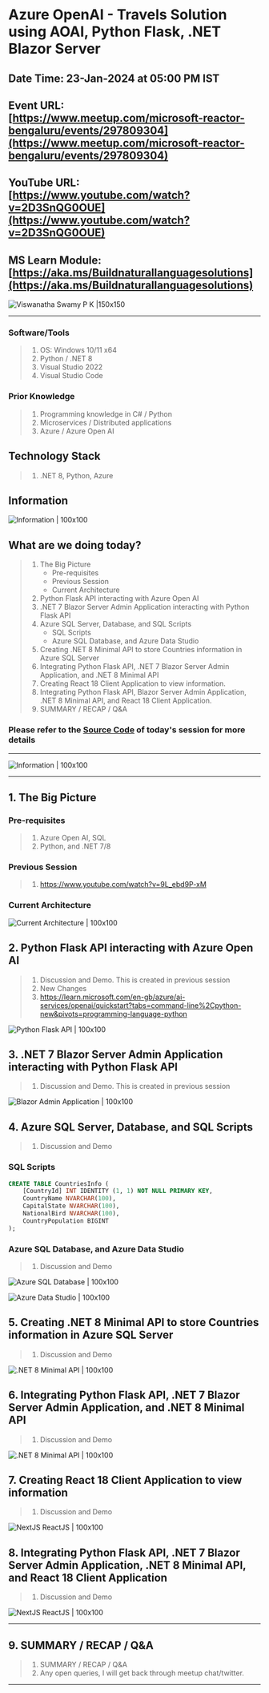 # Azure OpenAI - Travels Solution using AOAI, Python Flask, .NET Blazor Server

## Date Time: 23-Jan-2024 at 05:00 PM IST

## Event URL: [https://www.meetup.com/microsoft-reactor-bengaluru/events/297809304](https://www.meetup.com/microsoft-reactor-bengaluru/events/297809304)

## YouTube URL: [https://www.youtube.com/watch?v=2D3SnQG0OUE](https://www.youtube.com/watch?v=2D3SnQG0OUE)

## MS Learn Module: [https://aka.ms/Buildnaturallanguagesolutions](https://aka.ms/Buildnaturallanguagesolutions)

![Viswanatha Swamy P K |150x150](./Documentation/Images/ViswanathaSwamyPK.PNG)

---

### Software/Tools

> 1. OS: Windows 10/11 x64
> 1. Python / .NET 8
> 1. Visual Studio 2022
> 1. Visual Studio Code

### Prior Knowledge

> 1. Programming knowledge in C# / Python
> 1. Microservices / Distributed applications
> 1. Azure / Azure Open AI

## Technology Stack

> 1. .NET 8, Python, Azure

## Information

![Information | 100x100](../Documentation/Images/Information.PNG)

## What are we doing today?

> 1. The Big Picture
>    - Pre-requisites
>    - Previous Session
>    - Current Architecture
> 1. Python Flask API interacting with Azure Open AI
> 1. .NET 7 Blazor Server Admin Application interacting with Python Flask API
> 1. Azure SQL Server, Database, and SQL Scripts
>    - SQL Scripts
>    - Azure SQL Database, and Azure Data Studio
> 1. Creating .NET 8 Minimal API to store Countries information in Azure SQL Server
> 1. Integrating Python Flask API, .NET 7 Blazor Server Admin Application, and .NET 8 Minimal API
> 1. Creating React 18 Client Application to view information.
> 1. Integrating Python Flask API, Blazor Server Admin Application, .NET 8 Minimal API, and React 18 Client Application.
> 1. SUMMARY / RECAP / Q&A

### Please refer to the [**Source Code**](https://github.com/orgs/ViswanathaSwamy-PK-TechSkillz-Academy/repositories?q=travels) of today's session for more details

---

![Information | 100x100](../Documentation/Images/SeatBelt.PNG)

---

## 1. The Big Picture

### Pre-requisites

> 1. Azure Open AI, SQL
> 1. Python, and .NET 7/8

### Previous Session

> 1. <https://www.youtube.com/watch?v=9L_ebd9P-xM>

### Current Architecture

![Current Architecture | 100x100](./Documentation/Images/SessionFirstLook.PNG)

## 2. Python Flask API interacting with Azure Open AI

> 1. Discussion and Demo. This is created in previous session
> 1. New Changes
> 1. <https://learn.microsoft.com/en-gb/azure/ai-services/openai/quickstart?tabs=command-line%2Cpython-new&pivots=programming-language-python>

![Python Flask API | 100x100](./Documentation/Images/PythonFlaskAPI.PNG)

## 3. .NET 7 Blazor Server Admin Application interacting with Python Flask API

> 1. Discussion and Demo. This is created in previous session

![Blazor Admin Application | 100x100](./Documentation/Images/Blazor_AdminApp.PNG)

## 4. Azure SQL Server, Database, and SQL Scripts

> 1. Discussion and Demo

### SQL Scripts

```sql
CREATE TABLE CountriesInfo (
    [CountryId] INT IDENTITY (1, 1) NOT NULL PRIMARY KEY,
    CountryName NVARCHAR(100),
    CapitalState NVARCHAR(100),
    NationalBird NVARCHAR(100),
    CountryPopulation BIGINT
);
```

### Azure SQL Database, and Azure Data Studio

> 1. Discussion and Demo

![Azure SQL Database | 100x100](./Documentation/Images/AzureSQL_1.PNG)

![Azure Data Studio | 100x100](./Documentation/Images/AzureSQL_2.PNG)

## 5. Creating .NET 8 Minimal API to store Countries information in Azure SQL Server

> 1. Discussion and Demo

![.NET 8 Minimal API | 100x100](./Documentation/Images/DotNetMinimalAPI_1.PNG)

## 6. Integrating Python Flask API, .NET 7 Blazor Server Admin Application, and .NET 8 Minimal API

> 1. Discussion and Demo

![.NET 8 Minimal API | 100x100](./Documentation/Images/DotNetMinimalAPI_2.PNG)

## 7. Creating React 18 Client Application to view information

> 1. Discussion and Demo

![NextJS ReactJS | 100x100](./Documentation/Images/NextJS_ReactJS_App.PNG)

## 8. Integrating Python Flask API, .NET 7 Blazor Server Admin Application, .NET 8 Minimal API, and React 18 Client Application

> 1. Discussion and Demo

![NextJS ReactJS | 100x100](./Documentation/Images/NextJS_ReactJS_App_1.PNG)

---

## 9. SUMMARY / RECAP / Q&A

> 1. SUMMARY / RECAP / Q&A
> 2. Any open queries, I will get back through meetup chat/twitter.

---
